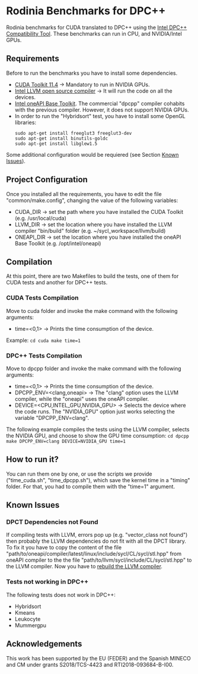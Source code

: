 # Rodinia Benchmarks for DPC++
Rodinia benchmarks for CUDA translated to DPC++ using the [Intel DPC++ Compatibility Tool](https://www.intel.com/content/www/us/en/developer/tools/oneapi/dpc-compatibility-tool.html#gs.g3bkj1). These benchmarks can run in CPU, and NVIDIA/Intel GPUs.

## Requirements
Before to run the benchmarks you have to install some dependencies.

* [CUDA Toolkit 11.4](https://developer.nvidia.com/cuda-11-4-0-download-archive) -> Mandatory to run in NVIDIA GPUs.
* [Intel LLVM open source compiler](https://github.com/intel/llvm/blob/sycl/sycl/doc/GetStartedGuide.md) -> It will run the code on all the devices.
* [Intel oneAPI Base Toolkit](https://www.intel.com/content/www/us/en/developer/tools/oneapi/overview.html). The commercial "dpcpp" compiler cohabits with the previous compiler. However, it does not support NVIDIA GPUs.
* In order to run the "Hybridsort" test, you have to install some OpenGL libraries:
    ```
    sudo apt-get install freeglut3 freeglut3-dev
    sudo apt-get install binutils-goldc
    sudo apt-get install libglew1.5
    ```

Some additional configuration would be requiered (see Section [Known Issues](#known-issues)). 

## Project Configuration
Once you installed all the requirements, you have to edit the file "common/make.config", changing the value of the following variables:

* CUDA_DIR -> set the path where you have installed the CUDA Toolkit (e.g. /usr/local/cuda)
* LLVM_DIR -> set the location where you have installed the LLVM compiler "bin/build" folder (e.g. ~/sycl_workspace/llvm/build)
* ONEAPI_DIR -> set the location where you have installed the oneAPI Base Toolkit (e.g. /opt/intel/oneapi)

## Compilation
At this point, there are two Makefiles to build the tests, one of them for CUDA tests and another for DPC++ tests.

### CUDA Tests Compilation
Move to cuda folder and invoke the make command with the following arguments:

* time=<0,1> -> Prints the time consumption of the device.

Example:
    ```
    cd cuda
    make time=1
    ```

### DPC++ Tests Compilation
Move to dpcpp folder and invoke the make command with the following arguments:

* time=<0,1> -> Prints the time consumption of the device.
* DPCPP_ENV=<clang,oneapi> -> The "clang" option uses the LLVM compiler, while the "oneapi" uses the oneAPI compiler.
* DEVICE=<CPU,INTEL_GPU,NVIDIA_GPU> -> Selects the device where the code runs. The "NVIDIA_GPU" option just works selecting the variable "DPCPP_ENV=clang".

The following example compiles the tests using the LLVM compiler, selects the NVIDIA GPU, and choose to show the GPU time consumption:
    ```
    cd dpcpp
    make DPCPP_ENV=clang DEVICE=NVIDIA_GPU time=1
    ```

## How to run it?
You can run them one by one, or use the scripts we provide ("time_cuda.sh", "time_dpcpp.sh"), which save the kernel time in a "timing" folder. For that, you had to compile them with the "time=1" argument.

## Known Issues
### DPCT Dependencies not Found
If compiling tests with LLVM, errors pop up (e.g. "vector_class not found") then probably the LLVM dependencies do not fit with all the DPCT library.
To fix it you have to copy the content of the file "path/to/oneapi/compiler/latest/linux/include/sycl/CL/sycl/stl.hpp" from oneAPI compiler to the the file "path/to/llvm/sycl/include/CL/sycl/stl.hpp" to the LLVM compiler. Now you have to [rebuild the LLVM compiler](https://github.com/intel/llvm/blob/sycl/sycl/doc/GetStartedGuide.md#build-dpc-toolchain). 

### Tests not working in DPC++
The following tests does not work in DPC++:

* Hybridsort
* Kmeans
* Leukocyte
* Mummergpu

## Acknowledgements
This work has been supported by the EU (FEDER) and the Spanish MINECO and CM under grants S2018/TCS-4423 and RTI2018-093684-B-I00.
